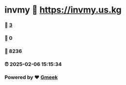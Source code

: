# invmy :link: https://invmy.us.kg 
### :page_facing_up: [3](https://invmy.us.kg/tag.html) 
### :speech_balloon: 0 
### :hibiscus: 8236 
### :alarm_clock: 2025-02-06 15:15:34 
### Powered by :heart: [Gmeek](https://github.com/Meekdai/Gmeek)
